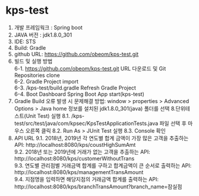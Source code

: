# kps-test

1. 개발 프레임웍크 : Spring boot   
2. JAVA 버전 : jdk1.8.0_301
3. IDE: STS
4. Build: Gradle
5. github URL: https://github.com/obeom/kps-test.git
6. 빌드 및 실행 방법   
6-1. https://github.com/obeom/kps-test.git URL 다운로드 및 Git Repositories clone   
6-2. Gradle Project import   
6-3. /kps-test/build.gradle Refresh Gradle Project   
6-4. Boot Dashboard Spring Boot App start(kps-test)   
7. Gradle Build 오류 발생 시 문제해결 방법:   window > properties > Advanced Options > Java home 정보를 설치된 jdk1.8.0_301(java) 폴더를 선택
8.단위테스트(Unit Test) 실행
8.1. /kps-test/src/test/java/com/kpsec/KpsTestApplicationTests.java 파일 선택 후 마우스 오른쪽 클릭
8.2. Run As > JUnit Test 실행
8.3. Console 확인   
9. API URL
9.1. 2018년, 2019년 각 연도별 합계 금액이 가장 많은 고객을 추출하는 API: http://localhost:8080/kps/coustHighSumAmt   
9.2. 2018년 또는 2019년에 거래가 없는 고객을 추출하는 API: http://localhost:8080/kps/customerWithoutTrans   
9.3. 연도별 관리점별 거래금액 합계를 구하고 합계금액이 큰 순서로 출력하는 API: http://localhost:8080/kps/managementTransAmount   
9.4. 지점명을 입력하면 해당지점의 거래금액 합계를 출력하는 API: http://localhost:8080/kps/branchTransAmount?branch_name=잠실점   
